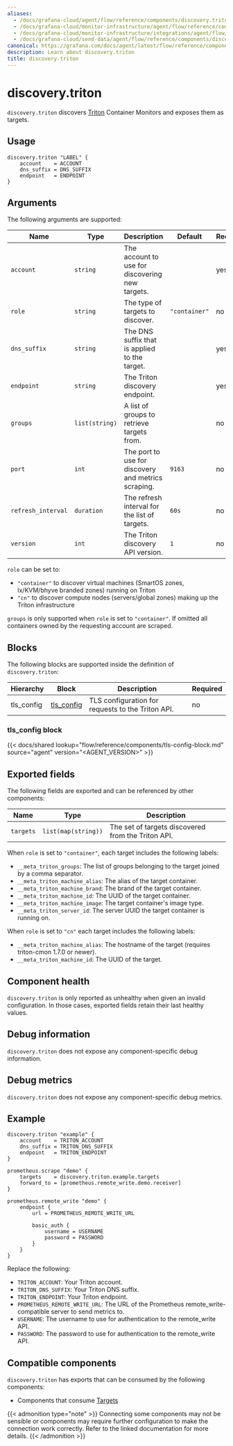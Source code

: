 ```yaml
---
aliases:
  - /docs/grafana-cloud/agent/flow/reference/components/discovery.triton/
  - /docs/grafana-cloud/monitor-infrastructure/agent/flow/reference/components/discovery.triton/
  - /docs/grafana-cloud/monitor-infrastructure/integrations/agent/flow/reference/components/discovery.triton/
  - /docs/grafana-cloud/send-data/agent/flow/reference/components/discovery.triton/
canonical: https://grafana.com/docs/agent/latest/flow/reference/components/discovery.triton/
description: Learn about discovery.triton
title: discovery.triton
---
```


# discovery.triton

`discovery.triton` discovers [Triton][] Container Monitors and exposes them as targets.

[Triton]: https://www.tritondatacenter.com

## Usage

```river
discovery.triton "LABEL" {
	account    = ACCOUNT
	dns_suffix = DNS_SUFFIX
	endpoint   = ENDPOINT
}
```

## Arguments

The following arguments are supported:

| Name               | Type           | Description                                         | Default       | Required |
| ------------------ | -------------- | --------------------------------------------------- | ------------- | -------- |
| `account`          | `string`       | The account to use for discovering new targets.     |               | yes      |
| `role`             | `string`       | The type of targets to discover.                    | `"container"` | no       |
| `dns_suffix`       | `string`       | The DNS suffix that is applied to the target.       |               | yes      |
| `endpoint`         | `string`       | The Triton discovery endpoint.                      |               | yes      |
| `groups`           | `list(string)` | A list of groups to retrieve targets from.          |               | no       |
| `port`             | `int`          | The port to use for discovery and metrics scraping. | `9163`        | no       |
| `refresh_interval` | `duration`     | The refresh interval for the list of targets.       | `60s`         | no       |
| `version`          | `int`          | The Triton discovery API version.                   | `1`           | no       |

`role` can be set to:

- `"container"` to discover virtual machines (SmartOS zones, lx/KVM/bhyve branded zones) running on Triton
- `"cn"` to discover compute nodes (servers/global zones) making up the Triton infrastructure

`groups` is only supported when `role` is set to `"container"`. If omitted all
containers owned by the requesting account are scraped.

## Blocks

The following blocks are supported inside the definition of
`discovery.triton`:

| Hierarchy  | Block          | Description                                       | Required |
| ---------- | -------------- | ------------------------------------------------- | -------- |
| tls_config | [tls_config][] | TLS configuration for requests to the Triton API. | no       |

[tls_config]: #tls_config-block

### tls_config block

{{< docs/shared lookup="flow/reference/components/tls-config-block.md" source="agent" version="<AGENT_VERSION>" >}}

## Exported fields

The following fields are exported and can be referenced by other components:

| Name      | Type                | Description                                        |
| --------- | ------------------- | -------------------------------------------------- |
| `targets` | `list(map(string))` | The set of targets discovered from the Triton API. |

When `role` is set to `"container"`, each target includes the following labels:

- `__meta_triton_groups`: The list of groups belonging to the target joined by a comma separator.
- `__meta_triton_machine_alias`: The alias of the target container.
- `__meta_triton_machine_brand`: The brand of the target container.
- `__meta_triton_machine_id`: The UUID of the target container.
- `__meta_triton_machine_image`: The target container's image type.
- `__meta_triton_server_id`: The server UUID the target container is running on.

When `role` is set to `"cn"` each target includes the following labels:

- `__meta_triton_machine_alias`: The hostname of the target (requires triton-cmon 1.7.0 or newer).
- `__meta_triton_machine_id`: The UUID of the target.

## Component health

`discovery.triton` is only reported as unhealthy when given an invalid
configuration. In those cases, exported fields retain their last healthy
values.

## Debug information

`discovery.triton` does not expose any component-specific debug information.

## Debug metrics

`discovery.triton` does not expose any component-specific debug metrics.

## Example

```river
discovery.triton "example" {
	account    = TRITON_ACCOUNT
	dns_suffix = TRITON_DNS_SUFFIX
	endpoint   = TRITON_ENDPOINT
}

prometheus.scrape "demo" {
	targets    = discovery.triton.example.targets
	forward_to = [prometheus.remote_write.demo.receiver]
}

prometheus.remote_write "demo" {
	endpoint {
		url = PROMETHEUS_REMOTE_WRITE_URL

		basic_auth {
			username = USERNAME
			password = PASSWORD
		}
	}
}
```

Replace the following:

- `TRITON_ACCOUNT`: Your Triton account.
- `TRITON_DNS_SUFFIX`: Your Triton DNS suffix.
- `TRITON_ENDPOINT`: Your Triton endpoint.
- `PROMETHEUS_REMOTE_WRITE_URL`: The URL of the Prometheus remote_write-compatible server to send metrics to.
- `USERNAME`: The username to use for authentication to the remote_write API.
- `PASSWORD`: The password to use for authentication to the remote_write API.

<!-- START GENERATED COMPATIBLE COMPONENTS -->

## Compatible components

`discovery.triton` has exports that can be consumed by the following components:

- Components that consume [Targets](../../compatibility/#targets-consumers)

{{< admonition type="note" >}}
Connecting some components may not be sensible or components may require further configuration to make the connection work correctly.
Refer to the linked documentation for more details.
{{< /admonition >}}

<!-- END GENERATED COMPATIBLE COMPONENTS -->
